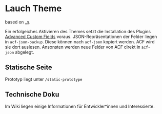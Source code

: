 # Lauch Theme

based on [_s](https://underscores.me/).

Ein erfolgeiches Aktivieren des Themes setzt die Installation des Plugins [Advanced Custom Fields](https://www.advancedcustomfields.com/) voraus.
JSON-Repräsentationen der Felder liegen in `acf-json-backup`. Diese können nach `acf-json` kopiert werden. ACF wird sie dort auslesen. Ansonsten werden neue Felder von ACF direkt in `acf-json` abgelegt.


## Statische Seite

Prototyp liegt unter `/static-prototype`


## Technische Doku

Im Wiki liegen einige Informationen für Entwickler*innen und Interessierte.
